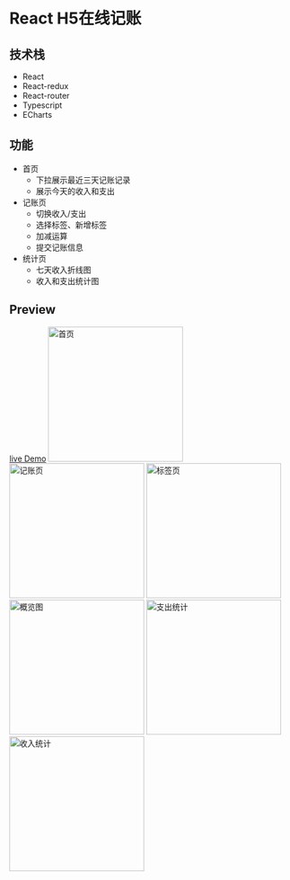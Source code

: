 # React H5在线记账
[](https://img.shields.io/badge/license-MIT-brightgreen)
[](https://img.shields.io/badge/npm-17.0.1-brightgreen)
## 技术栈
- React
- React-redux
- React-router
- Typescript
- ECharts

## 功能
- 首页
  - 下拉展示最近三天记账记录
  - 展示今天的收入和支出
- 记账页
  - 切换收入/支出
  - 选择标签、新增标签
  - 加减运算
  - 提交记账信息
- 统计页
  - 七天收入折线图
  - 收入和支出统计图

## Preview
[live Demo](https://jenvyxu.github.io/save-my-money/build/index.html)
<img src="https://github.com/jenvyxu/save-my-money/blob/master/readme/home.png" alt="首页" width="240">
<img src="https://github.com/jenvyxu/save-my-money/blob/master/readme/money.png" alt="记账页" width="240">
<img src="https://github.com/jenvyxu/save-my-money/blob/master/readme/tag.png" alt="标签页" width="240">
<img src="https://github.com/jenvyxu/save-my-money/blob/master/readme/overview.png" alt="概览图" width="240">
<img src="https://github.com/jenvyxu/save-my-money/blob/master/readme/cost.png" alt="支出统计" width="240">
<img src="https://github.com/jenvyxu/save-my-money/blob/master/readme/income.png" alt="收入统计" width="240">


